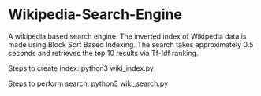 # Wikipedia-Search-Engine
A wikipedia based search engine. The inverted index of Wikipedia data is made using Block Sort Based Indexing. The search takes approximately 0.5 seconds and retrieves the top 10 results via Tf-Idf ranking.

Steps to create index:
python3 wiki_index.py <path to data dump> <path to index file>

Steps to perform search:
python3 wiki_search.py 

